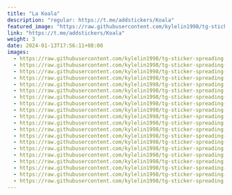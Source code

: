 ```yaml
---
title: "La Koala"
description: "regular: https://t.me/addstickers/Koala"
featured_image: "https://raw.githubusercontent.com/kylelin1998/tg-sticker-spreading-worldwide-images/main/img/e3792bae-39f8-44a0-93f8-24a206aac1cd.jpg"
link: "https://t.me/addstickers/Koala"
weight: 3
date: 2024-01-13T17:56:11+08:00
images:
  - https://raw.githubusercontent.com/kylelin1998/tg-sticker-spreading-worldwide-images/main/img/e3792bae-39f8-44a0-93f8-24a206aac1cd.jpg
  - https://raw.githubusercontent.com/kylelin1998/tg-sticker-spreading-worldwide-images/main/img/140c7227-16c5-408c-b2bf-be3a442157d0.jpg
  - https://raw.githubusercontent.com/kylelin1998/tg-sticker-spreading-worldwide-images/main/img/23986390-656c-406e-8a21-c2ecaab1a126.jpg
  - https://raw.githubusercontent.com/kylelin1998/tg-sticker-spreading-worldwide-images/main/img/37cb6eaf-e383-4ad8-b197-ecd3281c4b10.jpg
  - https://raw.githubusercontent.com/kylelin1998/tg-sticker-spreading-worldwide-images/main/img/64110e47-2980-4d48-9686-e90f10df121e.jpg
  - https://raw.githubusercontent.com/kylelin1998/tg-sticker-spreading-worldwide-images/main/img/8a0d81f4-1c37-48e5-95f0-843502e221b9.jpg
  - https://raw.githubusercontent.com/kylelin1998/tg-sticker-spreading-worldwide-images/main/img/5670a9aa-a0b2-414f-87ac-20cb3abf2bca.jpg
  - https://raw.githubusercontent.com/kylelin1998/tg-sticker-spreading-worldwide-images/main/img/79c91d84-1dc1-4d2c-af1f-0733130d1db1.jpg
  - https://raw.githubusercontent.com/kylelin1998/tg-sticker-spreading-worldwide-images/main/img/9ea699a3-1d7d-4f8a-9623-a0e47a397131.jpg
  - https://raw.githubusercontent.com/kylelin1998/tg-sticker-spreading-worldwide-images/main/img/09b608a4-d2f6-4f55-bce4-af674dc2f06e.jpg
  - https://raw.githubusercontent.com/kylelin1998/tg-sticker-spreading-worldwide-images/main/img/80bb168f-f7de-43bb-9d1a-d66808d31428.jpg
  - https://raw.githubusercontent.com/kylelin1998/tg-sticker-spreading-worldwide-images/main/img/acd94d96-b3e1-44e8-9bbd-7b8c4ebd3b78.jpg
  - https://raw.githubusercontent.com/kylelin1998/tg-sticker-spreading-worldwide-images/main/img/15524f69-1b16-4633-95cf-7290d2469fc1.jpg
  - https://raw.githubusercontent.com/kylelin1998/tg-sticker-spreading-worldwide-images/main/img/0742527e-4029-47de-9d2a-7823272bed5e.jpg
  - https://raw.githubusercontent.com/kylelin1998/tg-sticker-spreading-worldwide-images/main/img/21a049fe-4772-4ea0-b5bf-d295e93cab9f.jpg
  - https://raw.githubusercontent.com/kylelin1998/tg-sticker-spreading-worldwide-images/main/img/ecdfd390-13fd-4382-9046-1a2eee0360c9.jpg
  - https://raw.githubusercontent.com/kylelin1998/tg-sticker-spreading-worldwide-images/main/img/3126016c-57f8-4757-8f83-bf85b89e07a8.jpg
  - https://raw.githubusercontent.com/kylelin1998/tg-sticker-spreading-worldwide-images/main/img/b5ffde7c-5d37-4a0f-ae1e-966ef1933a6b.jpg
  - https://raw.githubusercontent.com/kylelin1998/tg-sticker-spreading-worldwide-images/main/img/eeaf8fa7-50f7-47fb-8a69-1b5535f329b6.jpg
  - https://raw.githubusercontent.com/kylelin1998/tg-sticker-spreading-worldwide-images/main/img/3c4067e2-79e2-45e4-8442-f5a7badc72c1.jpg
---
```


